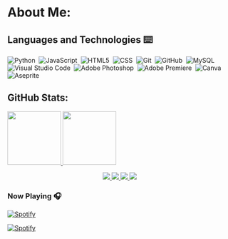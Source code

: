 # About Me:


## Languages and Technologies ⌨️

![Python](https://img.shields.io/badge/-Python-05122A?style=flat&logo=python)&nbsp;
![JavaScript](https://img.shields.io/badge/-JavaScript-05122A?style=flat&logo=javascript)&nbsp;
![HTML5](https://img.shields.io/badge/-HTML-05122A?style=flat&logo=HTML5)&nbsp;
![CSS](https://img.shields.io/badge/-CSS-05122A?style=flat&logo=CSS3&logoColor=1572B6)&nbsp;
![Git](https://img.shields.io/badge/-Git-05122A?style=flat&logo=git)&nbsp;
![GitHub](https://img.shields.io/badge/-GitHub-05122A?style=flat&logo=github)&nbsp;
![MySQL](https://img.shields.io/badge/Mysql-05122A?style=flat&logo=mysql&labelColor=05122A)&nbsp;
![Visual Studio Code](https://img.shields.io/badge/-Visual%20Studio%20Code-05122A?style=flat&logo=visual-studio-code&logoColor=007ACC)&nbsp;
![Adobe Photoshop](https://img.shields.io/badge/Adobe%20Photoshop-05122A?style=flat&logo=adobephotoshop&labelColor=05122A)&nbsp;
![Adobe Premiere](https://img.shields.io/badge/Adobe%20Premiere-05122A?style=flat&logo=adobepremierepro&labelColor=05122A)&nbsp;
![Canva](https://img.shields.io/badge/Canva-05122A?style=flat&logo=canva&labelColor=05122A)&nbsp;
![Aseprite](https://img.shields.io/badge/Aseprite-05122A?style=flat&logo=aseprite&labelColor=05122A)&nbsp;
<!-- ![Adobe After Effects](https://img.shields.io/badge/Adobe%20After%20Effects-05122A?style=flat&logo=adobeaftereffects&labelColor=05122A)&nbsp; -->
<!-- ![Static Badge](https://img.shields.io/badge/Krita-05122A?style=flat&logo=krita&labelColor=05122A)&nbsp; -->

## GitHub Stats:

<a href="https://www.linkedin.com/in/renan-r-resende/">
    <img height="120px" src="https://github-readme-stats.vercel.app/api?username=Renanzinhu&hide_title=true&border=true&show_icons=true&include_all_commits=true&count_private=true&line_height=21&text_color=000&bg_color=0,000000,434343,bdbdbd&theme=shadow_red"/>
    <img height="120px" src="https://github-readme-stats.vercel.app/api/top-langs/?username=Renanzinhu&hide=html&hide_title=true&border=true&layout=compact&langs_count=6&exclude_repo=comp426,Redventures-Movie-Quotes&text_color=000&bg_color=0,000000,434343,bdbdbd&theme=shadow_red"/>
</a>


<p align="center">
	<a href="https://www.linkedin.com/in/amankrx/">
		<img src="https://img.shields.io/badge/LinkedIn-0077B5?style=for-the-badge&logo=linkedin&logoColor=white" />
	</a>
  	<a href="https://gitlab.gnome.org/amankrx/">
		<img src="https://img.shields.io/badge/GitLab-330F63?style=for-the-badge&logo=gitlab&logoColor=white" />
	</a>
	<a href="mailto:amankr1619@gmail.com">
		<img src="https://img.shields.io/badge/Gmail-D14836?style=for-the-badge&logo=gmail&logoColor=white" />
	</a>
	<a href="http://discordapp.com/users/627273341337862154">
		<img src="https://img.shields.io/badge/Discord-5865F2?style=for-the-badge&logo=discord&logoColor=white" />
	</a>
</p>



### Now Playing 🎧

[![Spotify](https://github-readme-remake.vercel.app/api/spotify)](https://open.spotify.com/user/21c6eqt7335lzcl34kzty2kdi)<br/>

[![Spotify](https://novatorem-renanzinhus-projects.vercel.app/api/spotify)](https://open.spotify.com/user/21c6eqt7335lzcl34kzty2kdi)